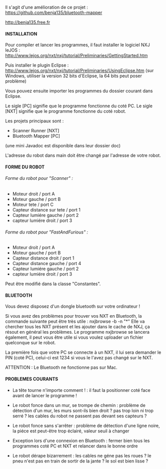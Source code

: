 
Il s'agit d'une amélioration de ce projet : https://github.com/benja135/bluetooth-mapper

http://benja135.free.fr

#### INSTALLATION 

Pour compiler et lancer les programmes, il faut installer le logiciel
NXJ leJOS : http://www.lejos.org/nxt/nxj/tutorial/Preliminaries/GettingStarted.htm

Puis installer le plugin Eclipse :
http://www.lejos.org/nxt/nxj/tutorial/Preliminaries/UsingEclipse.htm
(sur Windows, utiliser la version 32 bits d'Eclipse, la 64 bits peut poser problème)

Vous pouvez ensuite importer les programmes du dossier courant dans Eclipse.

Le sigle [PC] signifie que le programme fonctionne du coté PC.
Le sigle [NXT] signifie que le programme fonctionne du coté robot.

Les projets principaux sont : 
  - Scanner Runner [NXT]
  - Bluetooth Mapper [PC]

(une mini Javadoc est disponible dans leur dossier doc)

L'adresse du robot dans main doit être changé par l'adresse de votre robot.
  
#### FORME DU ROBOT

###### Forme du robot pour "Scanner" : 
- Moteur droit  / port A
- Moteur gauche / port B
- Moteur tete   / port C
- Capteur distance sur tete / port 1
- Capteur lumiére gauche / port 2
- capteur lumiére droit / port 3
				
###### Forme du robot pour "FastAndFurious" :	
- Moteur droit  / port A
- Moteur gauche / port B
- Capteur distance droit  / port 1
- Capteur distance gauche / port 4
- Capteur lumiére gauche  / port 2
- capteur lumiére droit   / port 3
					
Peut être modifié dans la classe "Constantes".


#### BLUETOOTH

Vous devez disposez d'un dongle bluetooth sur votre ordinateur !

Si vous avez des problèmes pour trouver vos NXT en Bluetooth, la commande suivante peut être très utile :
nxjbrowse -b -n "*"
Elle va chercher tous les NXT présent et les ajouter dans le cache de NXJ, ça résout en général les problèmes.
Le programme nxjbrowse se lancera également, il peut vous être utile si vous voulez uploader un fichier quelconque sur le robot.

La première fois que votre PC se connecte à un NXT, il lui sera demander le PIN (coté PC), celui-ci est 1234
si vous le l'avez pas changé sur le NXT.

ATTENTION : Le Bluetooth ne fonctionne pas sur Mac.


#### PROBLEMES COURANTS

- La tête tourne n'importe comment ! : il faut la positionner coté face avant de lancer le programme !

- Le robot fonce dans un mur, se trompe de chemin : problème de détection d'un mur, les murs sont-ils bien droit ? pas trop loin ni trop serré ?
						    les cables du robot ne passent pas devant ses capteurs ?
						  
- Le robot fonce sans s'arrêter : problème de détection d'une ligne noire, la piéce est peut-être trop éclairé, valeur seuil à changer

- Exception lors d'une connexion en Bluetooth : fermer bien tous les programmes coté PC et NXT et relancer dans le bonne ordre

- Le robot dérape bizarrement : les cables ne géne pas les roues ? le pneu n'est pas en train de sortir de la jante ? le sol est bien lisse ?
